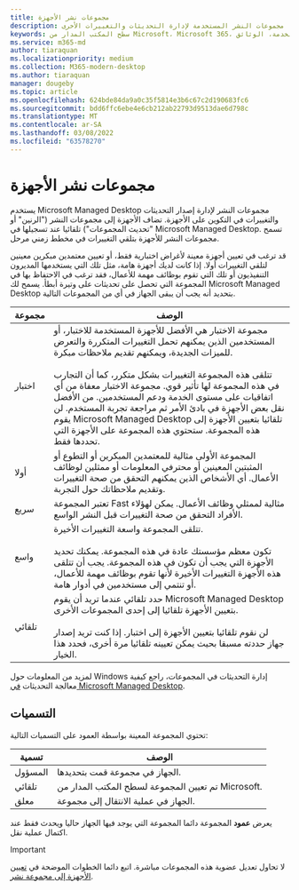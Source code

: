 ```yaml
---
title: مجموعات نشر الأجهزة
description: مجموعات النشر المستخدمة لإدارة التحديثات والتغييرات الأخرى
keywords: سطح المكتب المدار من Microsoft، Microsoft 365، الخدمة، الوثائق
ms.service: m365-md
author: tiaraquan
ms.localizationpriority: medium
ms.collection: M365-modern-desktop
ms.author: tiaraquan
manager: dougeby
ms.topic: article
ms.openlocfilehash: 624bde84da9a0c35f5814e3b6c67c2d190683fc6
ms.sourcegitcommit: bdd6ffc6ebe4e6cb212ab22793d9513dae6d798c
ms.translationtype: MT
ms.contentlocale: ar-SA
ms.lasthandoff: 03/08/2022
ms.locfileid: "63578270"
---
```

# <a name="device-deployment-groups"></a>مجموعات نشر الأجهزة

يستخدم Microsoft Managed Desktop مجموعات النشر لإدارة إصدار التحديثات والتغييرات في التكوين على الأجهزة. تضاف الأجهزة إلى مجموعات النشر ("الرنين" أو "تحديث المجموعات") تلقائيا عند تسجيلها في Microsoft Managed Desktop. تسمح مجموعات النشر للأجهزة بتلقي التغييرات في مخطط زمني مرحل.

قد ترغب في تعيين أجهزة معينة لأغراض اختبارية فقط، أو تعيين معتمدين مبكرين معينين لتلقي التغييرات أولا. إذا كانت لديك أجهزة هامة، مثل تلك التي يستخدمها المديرون التنفيذيون أو تلك التي تقوم بوظائف مهمة للأعمال، فقد ترغب في الاحتفاظ بها في المجموعة التي تحصل على تحديثات على وتيرة أبطأ. يسمح لك Microsoft Managed Desktop بتحديد أنه يجب أن يبقى الجهاز في أي من المجموعات التالية.

| مجموعة | الوصف |
| ----- | ----- |
| اختبار | مجموعة الاختبار هي الأفضل للأجهزة المستخدمة للاختبار، أو المستخدمين الذين يمكنهم تحمل التغييرات المتكررة والتعرض للميزات الجديدة، ويمكنهم تقديم ملاحظات مبكرة.<br><br>تتلقى هذه المجموعة التغييرات بشكل متكرر، كما أن التجارب في هذه المجموعة لها تأثير قوي. مجموعة الاختبار معفاة من أي اتفاقيات على مستوى الخدمة ودعم المستخدمين. من الأفضل نقل بعض الأجهزة في بادئ الأمر ثم مراجعة تجربة المستخدم. لن يقوم Microsoft Managed Desktop تلقائيا بتعيين الأجهزة إلى هذه المجموعة. ستحتوي هذه المجموعة على الأجهزة التي تحددها فقط.
| أولا | المجموعة الأولى مثالية للمعتمدين المبكرين أو التطوع أو المثبتين المعينين أو محترفي المعلومات أو ممثلين لوظائف الأعمال. أي الأشخاص الذين يمكنهم التحقق من صحة التغييرات وتقديم ملاحظاتك حول التجربة.
| سريع | تعتبر المجموعة Fast مثالية لممثلي وظائف الأعمال. يمكن لهؤلاء الأفراد التحقق من صحة التغييرات قبل النشر الواسع.
| واسع | تتلقى المجموعة واسعة التغييرات الأخيرة.<br><br>تكون معظم مؤسستك عادة في هذه المجموعة. يمكنك تحديد الأجهزة التي يجب أن تكون في هذه المجموعة. يجب أن تتلقى هذه الأجهزة التغييرات الأخيرة لأنها تقوم بوظائف مهمة للأعمال، أو تنتمي إلى مستخدمين في أدوار هامة.
| تلقائي | حدد تلقائي عندما تريد أن يقوم Microsoft Managed Desktop بتعيين الأجهزة تلقائيا إلى إحدى المجموعات الأخرى.<br><br>لن نقوم تلقائيا بتعيين الأجهزة إلى اختبار. إذا كنت تريد إصدار جهاز حددته مسبقا بحيث يمكن تعيينه تلقائيا مرة أخرى، فحدد هذا الخيار.

لمزيد من المعلومات حول Windows إدارة التحديثات في المجموعات، راجع كيفية معالجة التحديثات [في Microsoft Managed Desktop](updates.md).

## <a name="labels"></a>التسميات

تحتوي المجموعة المعينة بواسطة العمود على التسميات التالية:

| تسمية | الوصف |
| ----- | ----- |
| المسؤول | الجهاز في مجموعة قمت بتحديدها. |
| تلقائي | تم تعيين المجموعة لسطح المكتب المدار من Microsoft. |
| معلق | الجهاز في عملية الانتقال إلى مجموعة. |

يعرض **عمود** المجموعة دائما المجموعة التي يوجد فيها الجهاز حاليا ويحدث فقط عند اكتمال عملية نقل.

> [!IMPORTANT]
> لا تحاول تعديل عضوية هذه المجموعات مباشرة. اتبع دائما الخطوات الموضحة في [تعيين الأجهزة إلى مجموعة نشر](../working-with-managed-desktop/assign-deployment-group.md).
